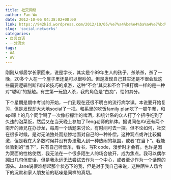 ```yaml
---
title: 社交网络
author: Fan Wu
date: 2012-10-06 04:38:02+00:00
link: https://942kid.wordpress.com/2012/10/05/%e7%a4%be%e4%ba%a4%e7%bd%91%e7%bb%9c/
slug: 'social-networks'
categories:
- 自言自语
- 一分流水
tags:
- AA
- AV
---
```


刚刚从邻居学长家回来，说是学长，其实是个89年生人的孩子。杀杀杀，杀了一晚，20多个人在一个屋子里还是可以很吵的。但是发现自己其实还是不很会玩这些需要逻辑判断和辩论技巧的桌游，这种“不会”其实和不会下棋打牌一样的是一种对“聪明”的抵触。有生第一玩狼人杀，我的角色是“白痴”，恰如其分。

下个星期是期中考试的开始，一门到现在还很不明白的流行病学课。本说要开始复习，但是发现却大大地social了一把。和系里的吃饭family plan吃了一顿午餐，和epi课上的几个同学喝了一次像柠檬汁的啤酒，和统计系的众人打了个招呼吃到了久违的泡菜饭，然后又在当天晚上参加了Teng老师的趴体。据说同在AV还有两个南开的师兄在办沙龙，每周一个话题来讨论，有时间可去一探。但不论如何，社交在很多时候，是对无法独处而悲惨地面对自己的一种补偿。这种观点或许比较偏激，但是我在大多数时候并没有办法融入到一种热闹的氛围，或者“在当下”。我能体验到的“当下”，只有自己听音乐，看书，写R code，漫步时才会有。也许是因为双面的性格使然，我无法在一个很多陌生人的场合放开，成为焦点。我可以偶尔蹦出几句俏皮话，但是我永远无法尝试去作为一个中心，或者至少作为一个话题的源头。Jane说很难想起那个状态下的我，但是对于我自己来说，这种陌生人场合下的沉默和家人朋友前的聒噪是同样的真切。
